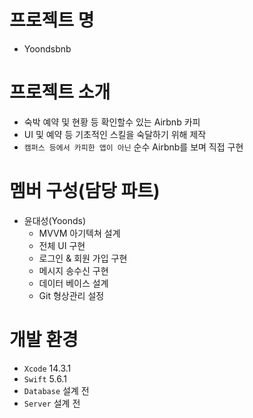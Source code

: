 # 프로젝트 명
- Yoondsbnb

# 프로젝트 소개
- 숙박 예약 및 현황 등 확인할수 있는 Airbnb 카피
- UI 및 예약 등 기초적인 스킬을 숙달하기 위해 제작
- `캠퍼스 등에서 카피한 앱이 아닌` 순수 Airbnb를 보며 직접 구현

# 멤버 구성(담당 파트)
- 윤대성(Yoonds)
  - MVVM 아기텍쳐 설계
  - 전체 UI 구현
  - 로그인 & 회원 가입 구현
  - 메시지 송수신 구현
  - 데이터 베이스 설계
  - Git 형상관리 설정

# 개발 환경
- `Xcode` 14.3.1
- `Swift` 5.6.1
- `Database` 설계 전
- `Server` 설계 전
